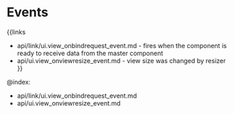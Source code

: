 
Events
=======

{{links
- api/link/ui.view_onbindrequest_event.md - fires when the component is ready to receive data from the master component
- api/ui.view_onviewresize_event.md - view size was changed by resizer
}}

@index:
- api/link/ui.view_onbindrequest_event.md
- api/ui.view_onviewresize_event.md


